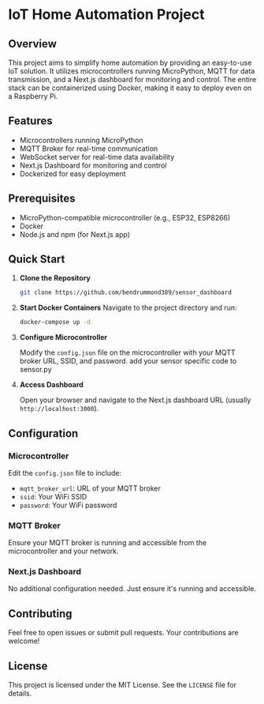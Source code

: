 # IoT Home Automation Project

## Overview

This project aims to simplify home automation by providing an easy-to-use IoT solution. It utilizes microcontrollers running MicroPython, MQTT for data transmission, and a Next.js dashboard for monitoring and control. The entire stack can be containerized using Docker, making it easy to deploy even on a Raspberry Pi.

## Features

- Microcontrollers running MicroPython
- MQTT Broker for real-time communication
- WebSocket server for real-time data availability
- Next.js Dashboard for monitoring and control
- Dockerized for easy deployment

## Prerequisites

- MicroPython-compatible microcontroller (e.g., ESP32, ESP8266)
- Docker
- Node.js and npm (for Next.js app)

## Quick Start

1. **Clone the Repository**

    ```bash
    git clone https://github.com/bendrummond389/sensor_dashboard
    ```

2. **Start Docker Containers**
    Navigate to the project directory and run:

    ```bash
    docker-compose up -d
    ```

3. **Configure Microcontroller**

    Modify the `config.json` file on the microcontroller with your MQTT broker URL, SSID, and password.
    add your sensor specific code to sensor.py

4. **Access Dashboard**

    Open your browser and navigate to the Next.js dashboard URL (usually `http://localhost:3000`).

## Configuration

### Microcontroller

Edit the `config.json` file to include:

- `mqtt_broker_url`: URL of your MQTT broker
- `ssid`: Your WiFi SSID
- `password`: Your WiFi password

### MQTT Broker

Ensure your MQTT broker is running and accessible from the microcontroller and your network.

### Next.js Dashboard

No additional configuration needed. Just ensure it's running and accessible.

## Contributing

Feel free to open issues or submit pull requests. Your contributions are welcome!

## License

This project is licensed under the MIT License. See the `LICENSE` file for details.


